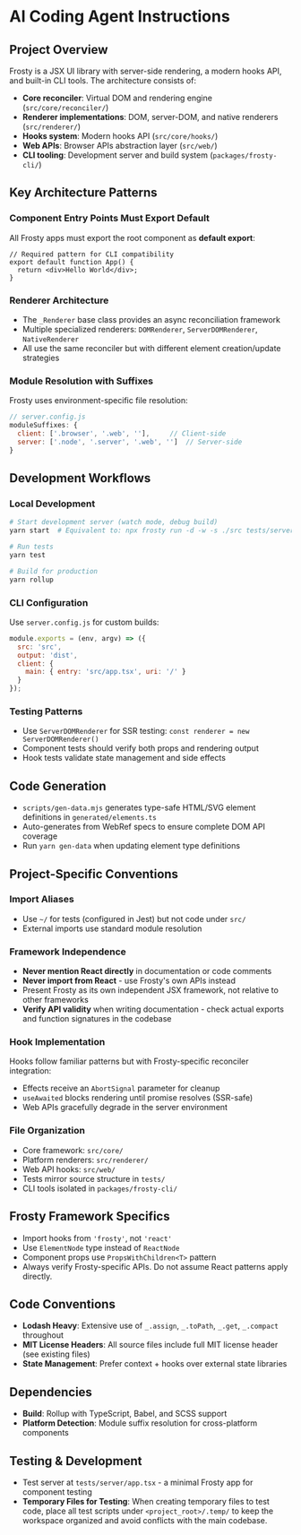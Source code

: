 # AI Coding Agent Instructions

## Project Overview
Frosty is a JSX UI library with server-side rendering, a modern hooks API, and built-in CLI tools. The architecture consists of:

- **Core reconciler**: Virtual DOM and rendering engine (`src/core/reconciler/`)
- **Renderer implementations**: DOM, server-DOM, and native renderers (`src/renderer/`)
- **Hooks system**: Modern hooks API (`src/core/hooks/`)
- **Web APIs**: Browser APIs abstraction layer (`src/web/`)
- **CLI tooling**: Development server and build system (`packages/frosty-cli/`)

## Key Architecture Patterns

### Component Entry Points Must Export Default
All Frosty apps must export the root component as **default export**:
```tsx
// Required pattern for CLI compatibility
export default function App() {
  return <div>Hello World</div>;
}
```

### Renderer Architecture
- The `_Renderer` base class provides an async reconciliation framework
- Multiple specialized renderers: `DOMRenderer`, `ServerDOMRenderer`, `NativeRenderer`
- All use the same reconciler but with different element creation/update strategies

### Module Resolution with Suffixes
Frosty uses environment-specific file resolution:
```js
// server.config.js
moduleSuffixes: {
  client: ['.browser', '.web', ''],     // Client-side
  server: ['.node', '.server', '.web', '']  // Server-side
}
```

## Development Workflows

### Local Development
```bash
# Start development server (watch mode, debug build)
yarn start  # Equivalent to: npx frosty run -d -w -s ./src tests/server/app.tsx

# Run tests
yarn test

# Build for production
yarn rollup
```

### CLI Configuration
Use `server.config.js` for custom builds:
```js
module.exports = (env, argv) => ({
  src: 'src',
  output: 'dist',
  client: {
    main: { entry: 'src/app.tsx', uri: '/' }
  }
});
```

### Testing Patterns
- Use `ServerDOMRenderer` for SSR testing: `const renderer = new ServerDOMRenderer()`
- Component tests should verify both props and rendering output
- Hook tests validate state management and side effects

## Code Generation
- `scripts/gen-data.mjs` generates type-safe HTML/SVG element definitions in `generated/elements.ts`
- Auto-generates from WebRef specs to ensure complete DOM API coverage
- Run `yarn gen-data` when updating element type definitions

## Project-Specific Conventions

### Import Aliases
- Use `~/` for tests (configured in Jest) but not code under `src/`
- External imports use standard module resolution

### Framework Independence
- **Never mention React directly** in documentation or code comments
- **Never import from React** - use Frosty's own APIs instead
- Present Frosty as its own independent JSX framework, not relative to other frameworks
- **Verify API validity** when writing documentation - check actual exports and function signatures in the codebase

### Hook Implementation
Hooks follow familiar patterns but with Frosty-specific reconciler integration:
- Effects receive an `AbortSignal` parameter for cleanup
- `useAwaited` blocks rendering until promise resolves (SSR-safe)
- Web APIs gracefully degrade in the server environment

### File Organization
- Core framework: `src/core/`
- Platform renderers: `src/renderer/`
- Web API hooks: `src/web/`
- Tests mirror source structure in `tests/`
- CLI tools isolated in `packages/frosty-cli/`

## Frosty Framework Specifics
- Import hooks from `'frosty'`, not `'react'`
- Use `ElementNode` type instead of `ReactNode`
- Component props use `PropsWithChildren<T>` pattern
- Always verify Frosty-specific APIs. Do not assume React patterns apply directly.

## Code Conventions
- **Lodash Heavy**: Extensive use of `_.assign`, `_.toPath`, `_.get`, `_.compact` throughout
- **MIT License Headers**: All source files include full MIT license header (see existing files)
- **State Management**: Prefer context + hooks over external state libraries

## Dependencies
- **Build**: Rollup with TypeScript, Babel, and SCSS support
- **Platform Detection**: Module suffix resolution for cross-platform components

## Testing & Development
- Test server at `tests/server/app.tsx` - a minimal Frosty app for component testing
- **Temporary Files for Testing**: When creating temporary files to test code, place all test scripts under `<project_root>/.temp/` to keep the workspace organized and avoid conflicts with the main codebase.
